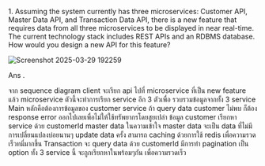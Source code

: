 
<p> 
1. Assuming the system currently has three microservices: Customer API, Master Data API, and Transaction Data API, there is a new feature that requires data from all three microservices to be displayed in near real-time. The current technology stack includes REST APIs and an RDBMS database. How would you design a new API for this feature? 
</p>

![Screenshot 2025-03-29 192259](https://github.com/user-attachments/assets/ca9ef4ce-22eb-43fc-9b02-4823cd9f4ff2) 

<p> Ans .</p>
<p>
จาก sequence diagram  client จะเรียก api ไปที่ microservice ที่เป็น new feature แล้ว microservice ตัวนี้จะทำการเรียก service อีก 3 ตัวเพื่อ รวบรวมข้อมูลจากทั้ง 3 service 
Main หลักคือต้องการข้อมูลของ customer service ถ้า query data customer ไม่พบ ก็ต้อง response error ออกไปเลยเพื่อไม่ให้ใช้ทรัพยากรโดยสูยเปล่า
ข้อมูล customer เรียกหา service ด้วย customerId
 master data  ในความเข้าใจ master data จะเป็น data ที่ไม่มีการเปลี่ยนแปลงบ่อยนานๆ update data ครั้ง สามารถ caching ด้วยการใช้ redis เพื่อความรวดเร็วทมี่มากขึ้น
Transaction จะ query data ด้วย customerId มีการทำ pagination เป็น option
ทั้ง 3 service นี้ จะถูกเรียกหาในพร้อมๆกัน เพื่อความรวดเร็ว
</p>
